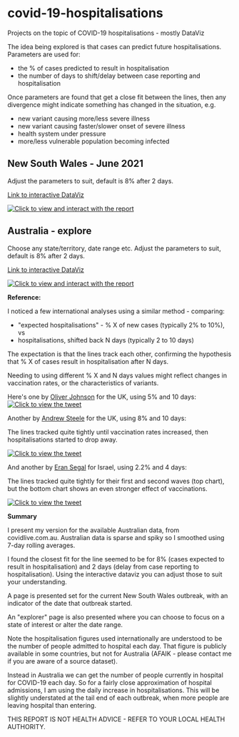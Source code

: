 # covid-19-hospitalisations
Projects on the topic of COVID-19 hospitalisations - mostly DataViz

The idea being explored is that cases can predict future hospitalisations. Parameters are used for:
- the % of cases predicted to result in hospitalisation
- the number of days to shift/delay between case reporting and hospitalisation

Once parameters are found that get a close fit between the lines, then any divergence might indicate something has changed in the situation, e.g.
- new variant causing more/less severe illness
- new variant causing faster/slower onset of severe illness
- health system under pressure
- more/less vulnerable population becoming infected

## New South Wales - June 2021

Adjust the parameters to suit, default is 8% after 2 days.

[Link to interactive DataViz](https://app.powerbi.com/view?r=eyJrIjoiY2QzODIzZmYtMGFjOS00ZGEzLWFhZTktYWU0YzhkN2JhOGViIiwidCI6ImRjMWYwNGY1LWMxZTUtNDQyOS1hODEyLTU3OTNiZTQ1YmY5ZCIsImMiOjEwfQ%3D%3D)

[![Click to view and interact with the report](https://github.com/Mike-Honey/covid-19-hospitalisations/raw/main/covid-19-hospitalisations%20NSW%202021-06.png)](https://app.powerbi.com/view?r=eyJrIjoiY2QzODIzZmYtMGFjOS00ZGEzLWFhZTktYWU0YzhkN2JhOGViIiwidCI6ImRjMWYwNGY1LWMxZTUtNDQyOS1hODEyLTU3OTNiZTQ1YmY5ZCIsImMiOjEwfQ%3D%3D)

## Australia - explore

Choose any state/territory, date range etc. Adjust the parameters to suit, default is 8% after 2 days.

[Link to interactive DataViz](https://app.powerbi.com/view?r=eyJrIjoiY2QzODIzZmYtMGFjOS00ZGEzLWFhZTktYWU0YzhkN2JhOGViIiwidCI6ImRjMWYwNGY1LWMxZTUtNDQyOS1hODEyLTU3OTNiZTQ1YmY5ZCIsImMiOjEwfQ%3D%3D&pageName=ReportSection32e05b49cb88a98d511b)

[![Click to view and interact with the report](https://github.com/Mike-Honey/covid-19-hospitalisations/raw/main/covid-19-hospitalisations%20Australia.png)](https://app.powerbi.com/view?r=eyJrIjoiY2QzODIzZmYtMGFjOS00ZGEzLWFhZTktYWU0YzhkN2JhOGViIiwidCI6ImRjMWYwNGY1LWMxZTUtNDQyOS1hODEyLTU3OTNiZTQ1YmY5ZCIsImMiOjEwfQ%3D%3D&pageName=ReportSection32e05b49cb88a98d511b)

**Reference:**

I noticed a few international analyses using a similar method - comparing: 
- "expected hospitalisations" - % X of new cases (typically 2% to 10%), vs
- hospitalisations, shifted back N days (typically 2 to 10 days)

The expectation is that the lines track each other, confirming the hypothesis that % X of cases result in hospitalisation after N days. 

Needing to using different % X and N days values might reflect changes in vaccination rates, or the characteristics of variants.

Here's one by [Oliver Johnson](https://twitter.com/BristOliver) for the UK, using 5% and 10 days:
[![Click to view the tweet](https://github.com/Mike-Honey/covid-19-hospitalisations/raw/main/covid-19-hospitalisations%20bristoliver.png)](https://twitter.com/BristOliver/status/1404857813248118784)

Another by [Andrew Steele](https://twitter.com/statto) for the UK, using 8% and 10 days:

The lines tracked quite tightly until vaccination rates increased, then hospitalisations started to drop away.

[![Click to view the tweet](https://github.com/Mike-Honey/covid-19-hospitalisations/raw/main/covid-19-hospitalisations%20statto.png)](https://twitter.com/statto/status/1409590572583555081)

And another by [Eran Segal](https://twitter.com/segal_eran) for Israel, using 2.2% and 4 days: 

The lines tracked quite tightly for their first and second waves (top chart), but the bottom chart shows an even stronger effect of vaccinations.

[![Click to view the tweet](https://github.com/Mike-Honey/covid-19-hospitalisations/raw/main/covid-19-hospitalisations%20segal_eran.png)](https://twitter.com/segal_eran/status/1410661825197363201)

**Summary**

I present my version for the available Australian data, from covidlive.com.au. Australian data is sparse and spiky so I smoothed using 7-day rolling averages. 

I found the closest fit for the line seemed to be for 8% (cases expected to result in hospitalisation) and 2 days (delay from case reporting to hospitalisation). Using the interactive dataviz you can adjust those to suit your understanding.

A page is presented set for the current New South Wales outbreak, with an indicator of the date that outbreak started.

An "explorer" page is also presented where you can choose to focus on a state of interest or alter the date range.

Note the hospitalisation figures used internationally are understood to be the number of people admitted to hospital each day. That figure is publicly available in some countries, but not for Australia (AFAIK - please contact me if you are aware of a source dataset). 

Instead in Australia we can get the number of people currently in hospital for COVID-19 each day. So for a fairly close approximation of hospital admissions, I am using the daily increase in hospitalisations. This will be slightly understated at the tail end of each outbreak, when more people are leaving hospital than entering.


THIS REPORT IS NOT HEALTH ADVICE - REFER TO YOUR LOCAL HEALTH AUTHORITY.
